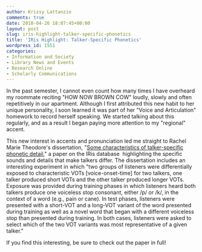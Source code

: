 ```yaml
---
author: Krissy Lattanzio
comments: true
date: 2010-04-26 18:07:45+00:00
layout: post
slug: iris-highlight-talker-specific-phonetics
title: 'IRis Highlight: Talker-Specific Phonetics'
wordpress_id: 1551
categories:
- Information and Society
- Library News and Events
- Research Online
- Scholarly Communications
---
```


In the past semester, I cannot even count how many times I have overheard my roommate reciting "HOW NOW BROWN COW" loudly, slowly and often repetitively in our apartment. Although I first attributed this new habit to her unique personality, I soon learned it was part of her "Voice and Articulation" homework to record herself speaking. We started talking about this regularly, and as a result I began paying more attention to my "regional" accent.

This new interest in accents and pronunciation led me straight to Rachel Marie Theodore's dissertation, "[Some characteristics of talker-specific phonetic detail](http://iris.lib.neu.edu/psych_diss/9/)," a paper on the IRis database  highlighting the specific sounds and details that make talkers differ. The dissertation includes an interesting experiment in which "two groups of listeners were differentially exposed to characteristic VOTs [voice-onset-time] for two talkers, one talker produced short VOTs and the other talker produced longer VOTs. Exposure was provided during training phases in which listeners heard both talkers produce one voiceless stop consonant, either /p/ or /k/, in the context of a word (e.g., pain or cane). In test phases, listeners were presented with a short-VOT and a long-VOT variant of the word presented during training as well as a novel word that began with a different voiceless stop than presented during training. In both cases, listeners were asked to select which of the two VOT variants was most representative of a given talker."

If you find this interesting, be sure to check out the paper in full!
